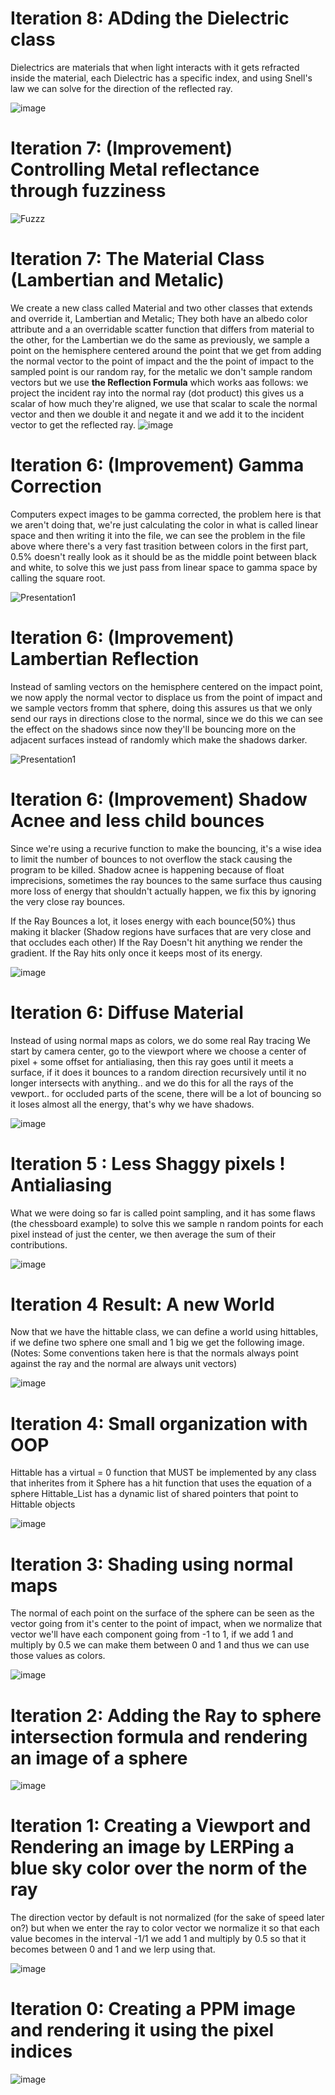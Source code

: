 # Iteration 8: ADding the Dielectric class
Dielectrics are materials that when light interacts with it gets refracted inside the material, each Dielectric has a specific index, and using Snell's law we can solve for the direction of the reflected ray.

![image](https://github.com/user-attachments/assets/621458a2-1ef1-4417-a54e-464df5376a3f)


# Iteration 7: (Improvement) Controlling Metal reflectance through fuzziness
![Fuzzz](https://github.com/user-attachments/assets/2cba8cee-81bd-495a-941e-0725897e085a)



# Iteration 7: The Material Class (Lambertian and Metalic)
We create a new class called Material and two other classes that extends and override it, Lambertian and Metalic; They both have an albedo color attribute and a an overridable scatter function that differs from material to the other, for the Lambertian we do the same as previously, we sample a point on the hemisphere centered around the point that we get from adding the normal vector to the point of impact and the the point of impact to the sampled point is our random ray, for the metalic we don't sample random vectors but we use **the Reflection Formula** which works aas follows: we project the incident ray into the normal ray (dot product) this gives us a scalar of how much they're aligned, we use that scalar to scale the normal vector and then we double it and negate it and we add it to the incident vector to get the reflected ray.
![image](https://github.com/user-attachments/assets/7c67abda-8af7-4186-8cd4-a83e5c4ce686)


# Iteration 6: (Improvement) Gamma Correction
Computers expect images to be  gamma corrected, the problem here is that we aren't doing that, we're just calculating the color in what is called linear space and then  writing it into the file, we can see the problem in the file above where there's a very fast trasition between colors in the first part, 0.5% doesn't really look as it should be as the middle point between black and white, to solve this we just pass from linear space to gamma space by calling the square root.
 
![Presentation1](https://github.com/user-attachments/assets/b29634a5-e2ab-441d-9ffb-d14e7cf5ee6f)



# Iteration 6: (Improvement) Lambertian Reflection 
Instead of samling vectors on the hemisphere centered on the impact point, we now apply the normal vector to displace us from the point of impact and we sample vectors fromm that sphere, doing this assures us that we only send our rays in directions close to the normal, since we do this we can see the effect on the shadows since now they'll be bouncing more on the adjacent surfaces instead of randomly which make the shadows darker.

![Presentation1](https://github.com/user-attachments/assets/ecada6f6-65ee-48b5-9b7a-29d9e09a86d6)



# Iteration 6: (Improvement) Shadow Acnee and less child bounces
Since we're using a recurive function to make the bouncing, it's a wise idea to limit the number of bounces to not overflow the stack causing the program to be killed.
Shadow acnee is happening because of float imprecisions, sometimes the ray bounces to the same surface thus causing more loss of energy that shouldn't actually happen, we fix this by ignoring the very close ray bounces.

If the Ray Bounces a lot, it loses energy with each bounce(50%) thus making it blacker (Shadow regions have surfaces that are very close and that occludes each other)
If the Ray Doesn't hit anything we render the gradient.
If the Ray hits only once it keeps most of its energy.

![image](https://github.com/user-attachments/assets/e67d6b0c-d1d1-4d71-ab29-9c092b5515c5)
# Iteration 6: Diffuse Material
Instead of using normal maps as colors, we do some real Ray tracing
We start by camera center, go to the viewport where we choose a center of pixel + some offset for antialiasing, then this ray goes until it meets a surface, if it does it bounces to a random direction recursively until it no longer intersects with anything.. and we do this for all the rays of the vewport.. 
for occluded parts of the scene, there will be a lot of bouncing so it loses almost all the energy, that's why we have shadows.

![image](https://github.com/user-attachments/assets/5c268157-4d05-4637-b4d4-fbb006f3140a)



# Iteration 5 : Less Shaggy pixels ! Antialiasing
What we were doing so far is called point sampling, and it has some flaws (the chessboard example) to solve this we sample n random points for each pixel instead of just the center, we then average the sum of their contributions.

![image](https://github.com/user-attachments/assets/f931aa78-3f92-4ff6-86cf-f9c4768178a7)


# Iteration 4 Result: A new World
Now that we have the hittable class, we can define a world using hittables, if we define two sphere one small and 1 big we get the following image.
(Notes: Some conventions taken here is that the normals always point against the ray and the normal are always unit vectors)

![image](https://github.com/user-attachments/assets/531757ab-53e1-4491-85d0-b57349f22fa9)


# Iteration 4: Small organization with OOP
Hittable has a virtual = 0 function that MUST be implemented by any class that inherites from it
Sphere has a hit function that uses the equation of a sphere
Hittable_List has a dynamic list of shared pointers that point to Hittable objects

![image](https://github.com/user-attachments/assets/0ecfcb0e-76ac-4af6-86b0-47ebc8da8343)



# Iteration 3: Shading using normal maps
The normal of each point on the surface of the sphere can be seen as the vector going from it's center to the point of impact, when we normalize that vector we'll have each component going from -1 to 1, if we add 1 and multiply by 0.5 we can make them between 0 and 1 and thus we can use those values as colors.

![image](https://github.com/user-attachments/assets/abc4f6fe-c83b-4ef7-aac7-894f20940bdc)
# Iteration 2: Adding the Ray to sphere intersection formula and rendering an image of a sphere

![image](https://github.com/user-attachments/assets/2f57aa34-599b-4aca-bfb1-02578349d4e7)
# Iteration 1: Creating a Viewport and Rendering an image by LERPing a blue sky color over the norm of the ray
The direction vector by default is not normalized (for the sake of speed later on?) but when we enter the ray to color vector we normalize it so that each value becomes in the interval -1/1 we add 1 and multiply by 0.5 so that it becomes between 0 and 1 and we lerp using that.

![image](https://github.com/user-attachments/assets/821746f0-c317-47dc-99fb-4a2df1d068d3)
# Iteration 0: Creating a PPM image and rendering it using the pixel indices
![image](https://github.com/user-attachments/assets/86748ea9-0071-4eeb-bb2e-72c4f209500a)
